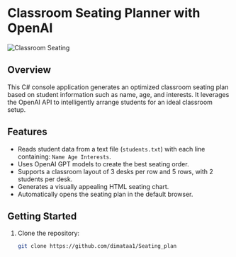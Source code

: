 # Classroom Seating Planner with OpenAI

![Classroom Seating](https://github.com/dimataa1/Sitting_plan/blob/main/sitting_plan.png)

## Overview

This C# console application generates an optimized classroom seating plan based on student information such as name, age, and interests. It leverages the OpenAI API to intelligently arrange students for an ideal classroom setup.

## Features

- Reads student data from a text file (`students.txt`) with each line containing: `Name Age Interests`.
- Uses OpenAI GPT models to create the best seating order.
- Supports a classroom layout of 3 desks per row and 5 rows, with 2 students per desk.
- Generates a visually appealing HTML seating chart.
- Automatically opens the seating plan in the default browser.

## Getting Started

1. Clone the repository:
   ```bash
   git clone https://github.com/dimataa1/Seating_plan
